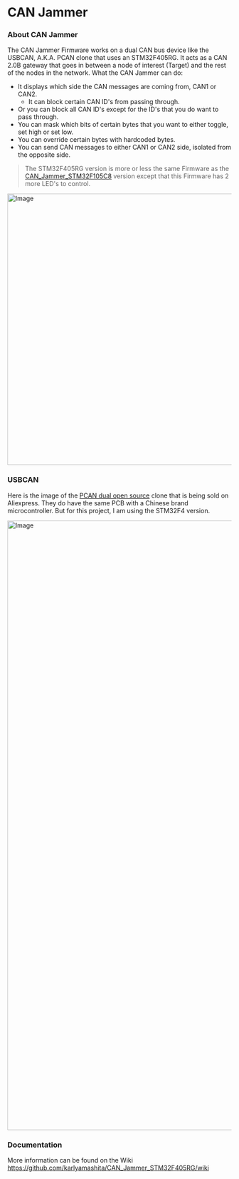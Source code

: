 # CAN Jammer

### About CAN Jammer
The CAN Jammer Firmware works on a dual CAN bus device like the USBCAN, A.K.A. PCAN clone that uses an STM32F405RG. It acts as a CAN 2.0B gateway that goes in between a node of interest (Target) and the rest of the nodes in the network. 
What the CAN Jammer can do:<br>
* It displays which side the CAN messages are coming from, CAN1 or CAN2.
  * It can block certain CAN ID's from passing through.
* Or you can block all CAN ID's except for the ID's that you do want to pass through.
* You can mask which bits of certain bytes that you want to either toggle, set high or set low.
* You can override certain bytes with hardcoded bytes.
* You can send CAN messages to either CAN1 or CAN2 side, isolated from the opposite side.

>The STM32F405RG version is more or less the same Firmware as the [CAN_Jammer_STM32F105C8](https://github.com/karlyamashita/CAN_Jammer_STM32F105RB) version except that this Firmware has 2 more LED's to control.

<img width="1024" height="609" alt="Image" src="https://github.com/user-attachments/assets/9419c315-3baa-4cbc-ba5d-8452d9d5ef27" />

### USBCAN
Here is the image of the [PCAN dual open source](https://www.aliexpress.us/w/wholesale-pcan-dual-open-source.html) clone that is being sold on Aliexpress. They do have the same PCB with a Chinese brand microcontroller. But for this project, I am using the STM32F4 version. 

<img width="2048" height="1368" alt="Image" src="https://github.com/user-attachments/assets/08322bde-015f-488e-a1a6-e60ca0565f6e" />

### Documentation
More information can be found on the Wiki https://github.com/karlyamashita/CAN_Jammer_STM32F405RG/wiki
